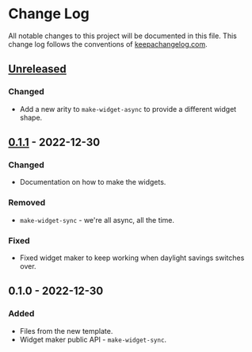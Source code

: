 # Change Log
All notable changes to this project will be documented in this file. This change log follows the conventions of [keepachangelog.com](http://keepachangelog.com/).

## [Unreleased]
### Changed
- Add a new arity to `make-widget-async` to provide a different widget shape.

## [0.1.1] - 2022-12-30
### Changed
- Documentation on how to make the widgets.

### Removed
- `make-widget-sync` - we're all async, all the time.

### Fixed
- Fixed widget maker to keep working when daylight savings switches over.

## 0.1.0 - 2022-12-30
### Added
- Files from the new template.
- Widget maker public API - `make-widget-sync`.

[Unreleased]: https://sourcehost.site/your-name/youtube-video-list/compare/0.1.1...HEAD
[0.1.1]: https://sourcehost.site/your-name/youtube-video-list/compare/0.1.0...0.1.1
